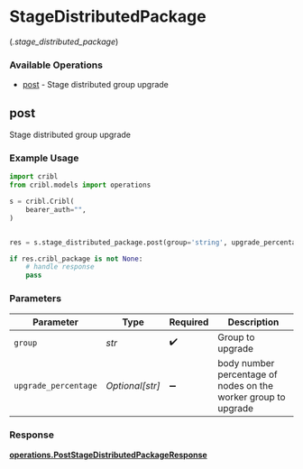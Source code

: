 # StageDistributedPackage
(*.stage_distributed_package*)

### Available Operations

* [post](#post) - Stage distributed group upgrade

## post

Stage distributed group upgrade

### Example Usage

```python
import cribl
from cribl.models import operations

s = cribl.Cribl(
    bearer_auth="",
)


res = s.stage_distributed_package.post(group='string', upgrade_percentage='string')

if res.cribl_package is not None:
    # handle response
    pass
```

### Parameters

| Parameter                                                      | Type                                                           | Required                                                       | Description                                                    |
| -------------------------------------------------------------- | -------------------------------------------------------------- | -------------------------------------------------------------- | -------------------------------------------------------------- |
| `group`                                                        | *str*                                                          | :heavy_check_mark:                                             | Group to upgrade                                               |
| `upgrade_percentage`                                           | *Optional[str]*                                                | :heavy_minus_sign:                                             | body number percentage of nodes on the worker group to upgrade |


### Response

**[operations.PostStageDistributedPackageResponse](../../models/operations/poststagedistributedpackageresponse.md)**

